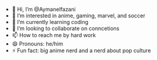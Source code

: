 - 👋 Hi, I’m @Aymanelfazani
- 👀 I’m interested in anime, gaming, marvel, and soccer
- 🌱 I’m currently learning coding
- 💞️ I’m looking to collaborate on conncetions
- 📫 How to reach me by hard work
- 😄 Pronouns: he/him
- ⚡ Fun fact: big anime nerd and a nerd about pop culture

<!---
Aymanelfazani/Aymanelfazani is a ✨ special ✨ repository because its `README.md` (this file) appears on your GitHub profile.
You can click the Preview link to take a look at your changes.
--->
